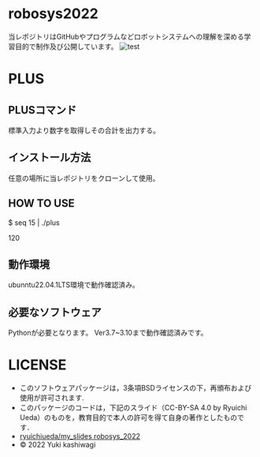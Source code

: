 # robosys2022
当レポジトリはGitHubやプログラムなどロボットシステムへの理解を深める学習目的で制作及び公開しています。
![test](https://github.com/kashwagi/robosys2022/actions/workflows/test.yml/badge.svgu)
# PLUS
## PLUSコマンド
標準入力より数字を取得しその合計を出力する。
## インストール方法
任意の場所に当レポジトリをクローンして使用。
## HOW TO USE
$ seq 15 | ./plus

120
## 動作環境
ubunntu22.04.1LTS環境で動作確認済み。
## 必要なソフトウェア
Pythonが必要となります。  Ver3.7~3.10まで動作確認済みです。
# LICENSE
  * このソフトウェアパッケージは，3条項BSDライセンスの下，再頒布および使用が許可されます.
  * このパッケージのコードは，下記のスライド（CC-BY-SA 4.0 by Ryuichi Ueda）のものを，教育目的で本人の許可を得て自身の著作としたものです．
  * [ryuichiueda/my_slides robosys_2022](https://github.com/ryuichiueda/my_slides/tree/master/robosys_2022)
  * © 2022 Yuki kashiwagi

